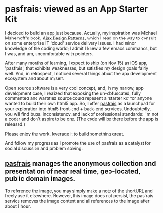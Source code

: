 ---
---


# pasfrais: viewed as an App Starter Kit

I decided to build an app just because. Actually, my inspiration was Michael Mahemoff's book, [Ajax Design Patterns](http://shop.oreilly.com/product/9780596101800.do), which I read on the way to consult on some enterprise IT 'cloud' service delivery issues. I had minor knowledge of the coding world; I admit I knew a few emacs commands, but I was, and am, uncomfortable with pointers.

After many months of learning, I expect to ship (on Nov 15) an iOS app, 'pasfrais', that exhibits weaknesses, but satisfies my design goals fairly well. And, in retrospect, I noticed several things about the app development ecosystem and about myself. 

Open source software is a very cool concept, and, in my narrow, app development case, I realized that exposing the un-obfuscated, fully commented and wartified source could repesent a 'starter kit' for anyone wanted to build their own html5 app. So, I offer [pasfrais](https://github.com/pasfrais/gae) as a launchpad for your exploration into html5 front-end + back-end services. Undoubtedly, you will find bugs, inconsistency, and lack of professional standards; I'm not a coder and don't aspire to be one. (The code will be there before the app is released.)

Please enjoy the work, leverage it to build something great. 

And follow my progress as I promote the use of pasfrais as a catalyst for social discussion and problem solving.



##  [pasfrais](http://pasfrais.cc/) manages the anonymous collection and presentation of near real time, geo-located, public domain images. 

To reference the image, you may simply make a note of the shortURL and freely use it elsewhere. However, this image does not persist, the pasfrais service removes the image content and all references to the image after about 1 hour. 






